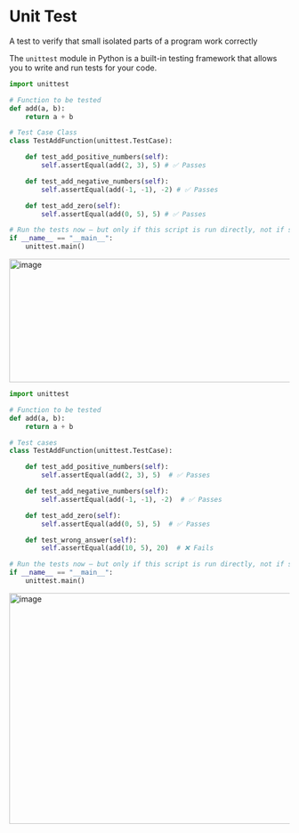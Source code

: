 # Unit Test
A test to verify that small isolated parts of a program work correctly

The ```unittest``` module in Python is a built-in testing framework that allows you to write and run tests for your code.

```python
import unittest

# Function to be tested
def add(a, b):
    return a + b

# Test Case Class
class TestAddFunction(unittest.TestCase):

    def test_add_positive_numbers(self):
        self.assertEqual(add(2, 3), 5) # ✅ Passes

    def test_add_negative_numbers(self):
        self.assertEqual(add(-1, -1), -2) # ✅ Passes

    def test_add_zero(self):
        self.assertEqual(add(0, 5), 5) # ✅ Passes

# Run the tests now — but only if this script is run directly, not if someone else imports this file
if __name__ == "__main__":
    unittest.main()

```

<img width="615" height="222" alt="image" src="https://github.com/user-attachments/assets/8879aee3-e01e-4500-a36c-87e08408a356" />


```python
import unittest

# Function to be tested
def add(a, b):
    return a + b

# Test cases
class TestAddFunction(unittest.TestCase):

    def test_add_positive_numbers(self):
        self.assertEqual(add(2, 3), 5)  # ✅ Passes

    def test_add_negative_numbers(self):
        self.assertEqual(add(-1, -1), -2)  # ✅ Passes

    def test_add_zero(self):
        self.assertEqual(add(0, 5), 5)  # ✅ Passes

    def test_wrong_answer(self):
        self.assertEqual(add(10, 5), 20)  # ❌ Fails

# Run the tests now — but only if this script is run directly, not if someone else imports this file
if __name__ == "__main__":
    unittest.main()
```

<img width="881" height="415" alt="image" src="https://github.com/user-attachments/assets/05fcce1e-7f80-4f17-8865-5d1c0b74a1a6" />

